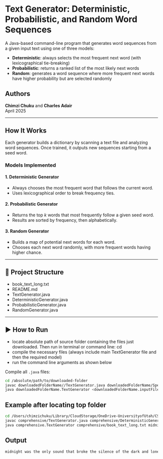 # Text Generator: Deterministic, Probabilistic, and Random Word Sequences

A Java-based command-line program that generates word sequences from a given input text using one of three models:
- **Deterministic**: always selects the most frequent next word (with lexicographical tie-breaking)
- **Probabilistic**: returns a ranked list of the most likely next words
- **Random**: generates a word sequence where more frequent next words have higher probability but are selected randomly

## Authors
**Chimzi Chuku** and **Charles Adair**  
April 2025

---

## How It Works

Each generator builds a dictionary by scanning a text file and analyzing word sequences. Once trained, it outputs new sequences starting from a seed word.

### Models Implemented

#### 1. Deterministic Generator
- Always chooses the most frequent word that follows the current word.
- Uses lexicographical order to break frequency ties.

#### 2. Probabilistic Generator
- Returns the top *k* words that most frequently follow a given seed word.
- Results are sorted by frequency, then alphabetically.

#### 3. Random Generator
- Builds a map of potential next words for each word.
- Chooses each next word randomly, with more frequent words having higher chance.

---

## 📁 Project Structure
- book_text_long.txt    <!-- Sample training text file -->
- README.md    <!-- Project documentation -->
- TextGenerator.java    <!-- Main class with entry point and base functionality -->
- DeterministicGenerator.java    <!-- Generator that chooses the most frequent next word -->
- ProbabilisticGenerator.java    <!-- Generator that returns the top-k probable words -->
- RandomGenerator.java    <!-- Generator that randomly picks next word based on frequency -->

---

## ▶️ How to Run
- locate absolute path of source folder containing the files just downloaded. Then run in terminal or command line: cd <absolute path>
- compile the necessary files (always include main TextGenerator file and then the required model)
- run the command line arguments as shown below

Compile all `.java` files:
```bash
cd /absolute/path/to/downloaded-folder
javac downloadedFolderName//TextGenerator.java downloadedFolderName/SpecifiedModel.java
java downloadedFolderName.TextGenerator <downloadedFolderName.inputFile> <seedWord> <howManyWords> <generatorType>
```

## Example after locating top folder
```bash
cd /Users/chimzichuku/Library/CloudStorage/OneDrive-UniversityofUtah/CS2420/src
javac comprehensive/TextGenerator.java comprehensive/DeterministicGenerator.java
java comprehensive.TextGenerator comprehensive/book_text_long.txt midnight 10 deterministic
```
## Output
```bash
midnight was the only sound that broke the silence of the dark and lonely corridor
```
